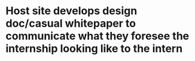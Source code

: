 # Host site develops design doc/casual whitepaper to communicate what they foresee the internship looking like to the intern